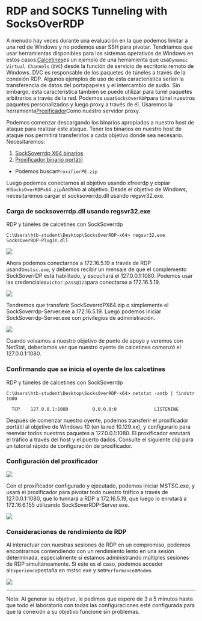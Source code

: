 # RDP and SOCKS Tunneling with SocksOverRDP

A menudo hay veces durante una evaluación en la que podemos limitar a una red de Windows y no podemos usar SSH para pivotar. Tendríamos que usar herramientas disponibles para los sistemas operativos de Windows en estos casos.[Calcetines](https://github.com/nccgroup/SocksOverRDP)es un ejemplo de una herramienta que usa`Dynamic Virtual Channels` (`DVC`) desde la función de servicio de escritorio remoto de Windows. DVC es responsable de los paquetes de túneles a través de la conexión RDP. Algunos ejemplos de uso de esta característica serían la transferencia de datos del portapapeles y el intercambio de audio. Sin embargo, esta característica también se puede utilizar para túnel paquetes arbitrarios a través de la red. Podemos usar`SocksOverRDP`para túnel nuestros paquetes personalizados y luego proxy a través de él. Usaremos la herramienta[Proxificador](https://www.proxifier.com/)Como nuestro servidor proxy.

Podemos comenzar descargando los binarios apropiados a nuestro host de ataque para realizar este ataque. Tener los binarios en nuestro host de ataque nos permitirá transferirlos a cada objetivo donde sea necesario. Necesitaremos:

1. [SockSoverrdp X64 binarios](https://github.com/nccgroup/SocksOverRDP/releases)
2. [Proxificador binario portátil](https://www.proxifier.com/download/#win-tab)
- Podemos buscar`ProxifierPE.zip`

Luego podemos conectarnos al objetivo usando xfreerdp y copiar el`SocksOverRDPx64.zip`Archivo al objetivo. Desde el objetivo de Windows, necesitaremos cargar el socksoverrdp.dll usando regsvr32.exe.

### **Carga de socksoverrdp.dll usando regsvr32.exe**

RDP y túneles de calcetines con SockSoverrdp

```
C:\Users\htb-student\Desktop\SocksOverRDP-x64> regsvr32.exe SocksOverRDP-Plugin.dll

```

![](https://academy.hackthebox.com/storage/modules/158/socksoverrdpdll.png)

Ahora podemos conectarnos a 172.16.5.19 a través de RDP usando`mstsc.exe`, y debemos recibir un mensaje de que el complemento SockSoverrDP está habilitado, y escuchará el 127.0.0.1:1080. Podemos usar las credenciales`victor:pass@123`para conectarse a 172.16.5.19.

![](https://academy.hackthebox.com/storage/modules/158/pivotingtoDC.png)

Tendremos que transferir SockSoverrdPX64.zip o simplemente el SockSoverrdp-Server.exe a 172.16.5.19. Luego podemos iniciar SockSoverrdp-Server.exe con privilegios de administración.

![](https://academy.hackthebox.com/storage/modules/158/executingsocksoverrdpserver.png)

Cuando volvamos a nuestro objetivo de punto de apoyo y veremos con NetStat, deberíamos ver que nuestro oyente de calcetines comenzó el 127.0.0.1:1080.

### **Confirmando que se inicia el oyente de los calcetines**

RDP y túneles de calcetines con SockSoverrdp

```
C:\Users\htb-student\Desktop\SocksOverRDP-x64> netstat -antb | findstr 1080

  TCP    127.0.0.1:1080         0.0.0.0:0              LISTENING

```

Después de comenzar nuestro oyente, podemos transferir el proxificador portátil al objetivo de Windows 10 (en la red 10.129.xx), y configurarlo para reenviar todos nuestros paquetes a 127.0.0.1:1080. El proxificador enrutará el tráfico a través del host y el puerto dados. Consulte el siguiente clip para un tutorial rápido de configuración de proxificador.

### **Configuración del proxificador**

![](https://academy.hackthebox.com/storage/modules/158/configuringproxifier.gif)

Con el proxificador configurado y ejecutado, podemos iniciar MSTSC.exe, y usará el proxificador para pivotar todo nuestro tráfico a través de 127.0.0.1:1080, que lo tunnará a RDP a 172.16.5.19, que luego lo enrutará a 172.16.6.155 utilizando SockSoverRDP-Server.exe.

![](https://academy.hackthebox.com/storage/modules/158/rdpsockspivot.png)

### **Consideraciones de rendimiento de RDP**

Al interactuar con nuestras sesiones de RDP en un compromiso, podemos encontrarnos contendiendo con un rendimiento lento en una sesión determinada, especialmente si estamos administrando múltiples sesiones de RDP simultáneamente. Si este es el caso, podemos acceder al`Experience`pestaña en mstsc.exe y set`Performance`a`Modem`.

![](https://academy.hackthebox.com/storage/modules/158/rdpexpen.png)

---

Nota: Al generar su objetivo, le pedimos que espere de 3 a 5 minutos hasta que todo el laboratorio con todas las configuraciones esté configurada para que la conexión a su objetivo funcione sin problemas.